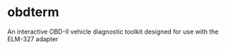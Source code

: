 # obdterm
An interactive OBD-II vehicle diagnostic toolkit designed for use with the ELM-327 adapter
